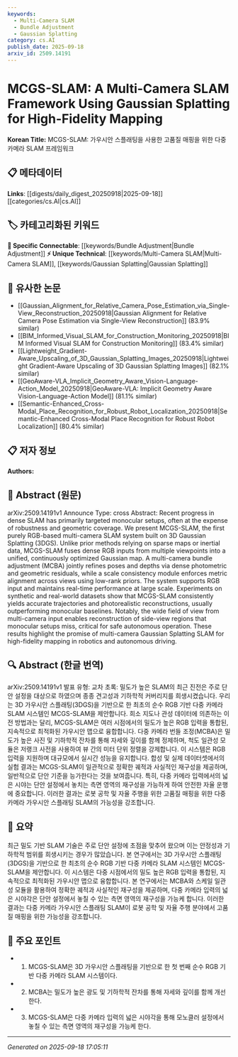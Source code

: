 ```yaml
---
keywords:
  - Multi-Camera SLAM
  - Bundle Adjustment
  - Gaussian Splatting
category: cs.AI
publish_date: 2025-09-18
arxiv_id: 2509.14191
---
```


<!-- KEYWORD_LINKING_METADATA:
{
  "processed_timestamp": "2025-09-22 22:20:28.303446",
  "vocabulary_version": "1.0",
  "selected_keywords": [
    "Multi-Camera SLAM",
    "Bundle Adjustment",
    "Gaussian Splatting"
  ],
  "rejected_keywords": [
    "Photorealistic Reconstructions"
  ],
  "similarity_scores": {
    "Multi-Camera SLAM": 0.8,
    "Bundle Adjustment": 0.78,
    "Gaussian Splatting": 0.75
  },
  "extraction_method": "AI_prompt_based",
  "budget_applied": true
}
-->


# MCGS-SLAM: A Multi-Camera SLAM Framework Using Gaussian Splatting for High-Fidelity Mapping

**Korean Title:** MCGS-SLAM: 가우시안 스플래팅을 사용한 고품질 매핑을 위한 다중 카메라 SLAM 프레임워크

## 📋 메타데이터

**Links**: [[digests/daily_digest_20250918|2025-09-18]]   [[categories/cs.AI|cs.AI]]

## 🏷️ 카테고리화된 키워드
**🔗 Specific Connectable**: [[keywords/Bundle Adjustment|Bundle Adjustment]]
**⚡ Unique Technical**: [[keywords/Multi-Camera SLAM|Multi-Camera SLAM]], [[keywords/Gaussian Splatting|Gaussian Splatting]]

## 🔗 유사한 논문
- [[Gaussian_Alignment_for_Relative_Camera_Pose_Estimation_via_Single-View_Reconstruction_20250918|Gaussian Alignment for Relative Camera Pose Estimation via Single-View Reconstruction]] (83.9% similar)
- [[BIM_Informed_Visual_SLAM_for_Construction_Monitoring_20250918|BIM Informed Visual SLAM for Construction Monitoring]] (83.4% similar)
- [[Lightweight_Gradient-Aware_Upscaling_of_3D_Gaussian_Splatting_Images_20250918|Lightweight Gradient-Aware Upscaling of 3D Gaussian Splatting Images]] (82.1% similar)
- [[GeoAware-VLA_Implicit_Geometry_Aware_Vision-Language-Action_Model_20250918|GeoAware-VLA: Implicit Geometry Aware Vision-Language-Action Model]] (81.1% similar)
- [[Semantic-Enhanced_Cross-Modal_Place_Recognition_for_Robust_Robot_Localization_20250918|Semantic-Enhanced Cross-Modal Place Recognition for Robust Robot Localization]] (80.4% similar)

## 📋 저자 정보

**Authors:** 

## 📄 Abstract (원문)

arXiv:2509.14191v1 Announce Type: cross 
Abstract: Recent progress in dense SLAM has primarily targeted monocular setups, often at the expense of robustness and geometric coverage. We present MCGS-SLAM, the first purely RGB-based multi-camera SLAM system built on 3D Gaussian Splatting (3DGS). Unlike prior methods relying on sparse maps or inertial data, MCGS-SLAM fuses dense RGB inputs from multiple viewpoints into a unified, continuously optimized Gaussian map. A multi-camera bundle adjustment (MCBA) jointly refines poses and depths via dense photometric and geometric residuals, while a scale consistency module enforces metric alignment across views using low-rank priors. The system supports RGB input and maintains real-time performance at large scale. Experiments on synthetic and real-world datasets show that MCGS-SLAM consistently yields accurate trajectories and photorealistic reconstructions, usually outperforming monocular baselines. Notably, the wide field of view from multi-camera input enables reconstruction of side-view regions that monocular setups miss, critical for safe autonomous operation. These results highlight the promise of multi-camera Gaussian Splatting SLAM for high-fidelity mapping in robotics and autonomous driving.

## 🔍 Abstract (한글 번역)

arXiv:2509.14191v1 발표 유형: 교차
초록: 밀도가 높은 SLAM의 최근 진전은 주로 단안 설정을 대상으로 하였으며 종종 견고성과 기하학적 커버리지를 희생시켰습니다. 우리는 3D 가우시안 스플래팅(3DGS)을 기반으로 한 최초의 순수 RGB 기반 다중 카메라 SLAM 시스템인 MCGS-SLAM을 제안합니다. 희소 지도나 관성 데이터에 의존하는 이전 방법과는 달리, MCGS-SLAM은 여러 시점에서의 밀도가 높은 RGB 입력을 통합된, 지속적으로 최적화된 가우시안 맵으로 융합합니다. 다중 카메라 번들 조정(MCBA)은 밀도가 높은 사진 및 기하학적 잔차를 통해 자세와 깊이를 함께 정제하며, 척도 일관성 모듈은 저랭크 사전을 사용하여 뷰 간의 미터 단위 정렬을 강제합니다. 이 시스템은 RGB 입력을 지원하며 대규모에서 실시간 성능을 유지합니다. 합성 및 실제 데이터셋에서의 실험 결과는 MCGS-SLAM이 일관적으로 정확한 궤적과 사실적인 재구성을 제공하며, 일반적으로 단안 기준을 능가한다는 것을 보여줍니다. 특히, 다중 카메라 입력에서의 넓은 시야는 단안 설정에서 놓치는 측면 영역의 재구성을 가능하게 하여 안전한 자율 운행에 중요합니다. 이러한 결과는 로봇 공학 및 자율 주행을 위한 고품질 매핑을 위한 다중 카메라 가우시안 스플래팅 SLAM의 가능성을 강조합니다.

## 📝 요약

최근 밀도 기반 SLAM 기술은 주로 단안 설정에 초점을 맞추어 왔으며 이는 안정성과 기하학적 범위를 희생시키는 경우가 많았습니다. 본 연구에서는 3D 가우시안 스플래팅(3DGS)을 기반으로 한 최초의 순수 RGB 기반 다중 카메라 SLAM 시스템인 MCGS-SLAM을 제안합니다. 이 시스템은 다중 시점에서의 밀도 높은 RGB 입력을 통합된, 지속적으로 최적화된 가우시안 맵으로 융합합니다. 본 연구에서는 MCBA와 스케일 일관성 모듈을 활용하여 정확한 궤적과 사실적인 재구성을 제공하며, 다중 카메라 입력의 넓은 시야각은 단안 설정에서 놓칠 수 있는 측면 영역의 재구성을 가능케 합니다. 이러한 결과는 다중 카메라 가우시안 스플래팅 SLAM이 로봇 공학 및 자율 주행 분야에서 고품질 매핑을 위한 가능성을 강조합니다.

## 🎯 주요 포인트

- 1. MCGS-SLAM은 3D 가우시안 스플래팅을 기반으로 한 첫 번째 순수 RGB 기반 다중 카메라 SLAM 시스템이다.

- 2. MCBA는 밀도가 높은 광도 및 기하학적 잔차를 통해 자세와 깊이를 함께 개선한다.

- 3. MCGS-SLAM은 다중 카메라 입력의 넓은 시야각을 통해 모노클러 설정에서 놓칠 수 있는 측면 영역의 재구성을 가능케 한다.

---

*Generated on 2025-09-18 17:05:11*